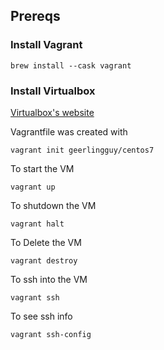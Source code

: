 ## Prereqs
### Install Vagrant
```
brew install --cask vagrant
```

### Install Virtualbox
[Virtualbox's website](https://virtualbox.org)


Vagrantfile was created with 
```
vagrant init geerlingguy/centos7
```

To start the VM
```
vagrant up
```

To shutdown the VM
```
vagrant halt
```

To Delete the VM
```
vagrant destroy
```

To ssh into the VM
```
vagrant ssh
```

To see ssh info
```
vagrant ssh-config
```

